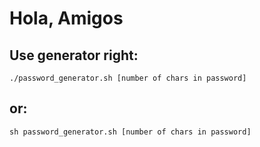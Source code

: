 # Hola, Amigos
## Use generator right:
```
./password_generator.sh [number of chars in password]
```
## or:
```
sh password_generator.sh [number of chars in password]
```
